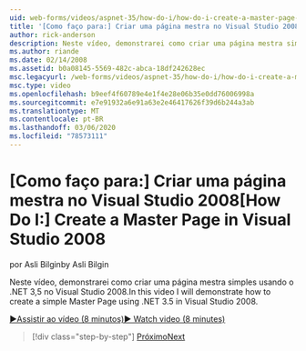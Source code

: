 ```yaml
---
uid: web-forms/videos/aspnet-35/how-do-i/how-do-i-create-a-master-page-in-visual-studio-2008
title: '[Como faço para:] Criar uma página mestra no Visual Studio 2008 | Microsoft Docs'
author: rick-anderson
description: Neste vídeo, demonstrarei como criar uma página mestra simples usando o .NET 3,5 no Visual Studio 2008.
ms.author: riande
ms.date: 02/14/2008
ms.assetid: b0a08145-5569-482c-abca-18df242628ec
msc.legacyurl: /web-forms/videos/aspnet-35/how-do-i/how-do-i-create-a-master-page-in-visual-studio-2008
msc.type: video
ms.openlocfilehash: b9eef4f60789e4e1f4e28e06b35e0dd76006998a
ms.sourcegitcommit: e7e91932a6e91a63e2e46417626f39d6b244a3ab
ms.translationtype: MT
ms.contentlocale: pt-BR
ms.lasthandoff: 03/06/2020
ms.locfileid: "78573111"
---
```

# <a name="how-do-i-create-a-master-page-in-visual-studio-2008"></a><span data-ttu-id="74cc8-103">[Como faço para:] Criar uma página mestra no Visual Studio 2008</span><span class="sxs-lookup"><span data-stu-id="74cc8-103">[How Do I:] Create a Master Page in Visual Studio 2008</span></span>

<span data-ttu-id="74cc8-104">por Asli Bilgin</span><span class="sxs-lookup"><span data-stu-id="74cc8-104">by Asli Bilgin</span></span>

<span data-ttu-id="74cc8-105">Neste vídeo, demonstrarei como criar uma página mestra simples usando o .NET 3,5 no Visual Studio 2008.</span><span class="sxs-lookup"><span data-stu-id="74cc8-105">In this video I will demonstrate how to create a simple Master Page using .NET 3.5 in Visual Studio 2008.</span></span>

[<span data-ttu-id="74cc8-106">&#9654;Assistir ao vídeo (8 minutos)</span><span class="sxs-lookup"><span data-stu-id="74cc8-106">&#9654; Watch video (8 minutes)</span></span>](https://channel9.msdn.com/Blogs/ASP-NET-Site-Videos/how-do-i-create-a-master-page-in-visual-studio-2008)

> [!div class="step-by-step"]
> [<span data-ttu-id="74cc8-107">Próximo</span><span class="sxs-lookup"><span data-stu-id="74cc8-107">Next</span></span>](how-do-i-create-nested-master-page-in-visual-studio-2008.md)
